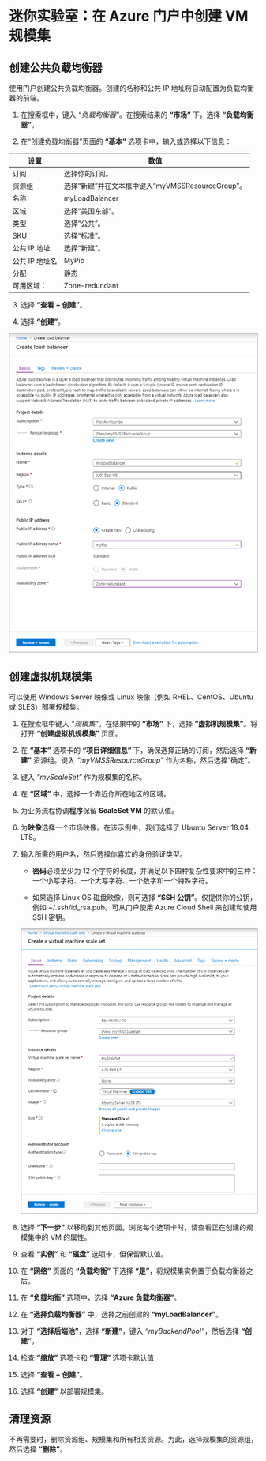 ﻿# 迷你实验室：在 Azure 门户中创建 VM 规模集

## 创建公共负载均衡器

使用门户创建公共负载均衡器。创建的名称和公共 IP 地址将自动配置为负载均衡器的前端。

1. 在搜索框中，键入 *“负载均衡器”*。在搜索结果的 **“市场”** 下，选择 **“负载均衡器”**。

2. 在“创建负载均衡器”页面的 **“基本”** 选项卡中，输入或选择以下信息：

| 设置 	| 数值 	|
|------------------------	|-----------------------------------------------------------------	|
| 订阅 	| 选择你的订阅。 	|
| 资源组 	| 选择“新建”并在文本框中键入“myVMSSResourceGroup”。 	|
| 名称 	| myLoadBalancer 	|
| 区域 	| 选择“美国东部”。 	|
| 类型 	| 选择“公共”。 	|
| SKU 	| 选择“标准”。 	|
| 公共 IP 地址 	| 选择“新建”。 	|
| 公共 IP 地址名 	| MyPip 	|
| 分配 	| 静态 	|
| 可用区域： 	| Zone-redundant 	|

3. 选择 **“查看 + 创建”**。

4. 选择 **“创建”**。

![创建负载均衡器](../../Linked_Image_Files/create_a_scale_set_image1.png)

## 创建虚拟机规模集

可以使用 Windows Server 映像或 Linux 映像（例如 RHEL、CentOS、Ubuntu 或 SLES）部署规模集。

1. 在搜索框中键入 *“规模集”*。在结果中的 **“市场”** 下，选择 **“虚拟机规模集”**。将打开 **“创建虚拟机规模集”** 页面。

2. 在 **“基本”** 选项卡的 **“项目详细信息”** 下，确保选择正确的订阅，然后选择 **“新建”** 资源组。键入 *“myVMSSResourceGroup”* 作为名称，然后选择“确定”。

3. 键入 *“myScaleSet”* 作为规模集的名称。

4. 在 **“区域”** 中，选择一个靠近你所在地区的区域。

5. 为业务流程协调**程序**保留 **ScaleSet VM** 的默认值。

6. 为**映像**选择一个市场映像。在该示例中，我们选择了 Ubuntu Server 18.04 LTS。

7. 输入所需的用户名，然后选择你喜欢的身份验证类型。

    - **密码**必须至少为 12 个字符的长度，并满足以下四种复杂性要求中的三种：一个小写字符、一个大写字符、一个数字和一个特殊字符。 

    - 如果选择 Linux OS 磁盘映像，则可选择 **“SSH 公钥”**。仅提供你的公钥，例如 ~/.ssh/id_rsa.pub。可从门户使用 Azure Cloud Shell 来创建和使用 SSH 密钥。

    ![创建虚拟机规模集](../../Linked_Image_Files/create_a_scale_set_image2.png)

8. 选择 **“下一步”** 以移动到其他页面。浏览每个选项卡时，请查看正在创建的规模集中的 VM 的属性。

9. 查看 **“实例”** 和 **“磁盘”** 选项卡，但保留默认值。

10. 在 **“网络”** 页面的 **“负载均衡”** 下选择 **“是”**，将规模集实例置于负载均衡器之后。

11. 在 **“负载均衡”** 选项中，选择 **“Azure 负载均衡器”**。

12. 在 **“选择负载均衡器”** 中，选择之前创建的 **“myLoadBalancer”**。

13. 对于 **“选择后端池”**，选择 **“新建”**，键入 *“myBackendPool”*，然后选择 **“创建”**。

1. 检查 **“缩放”** 选项卡和 **“管理”** 选项卡默认值

14. 选择 **“查看 + 创建”**。

15. 选择 **“创建”** 以部署规模集。

 ## 清理资源

 不再需要时，删除资源组、规模集和所有相关资源。为此，选择规模集的资源组，然后选择 **“删除”**。
